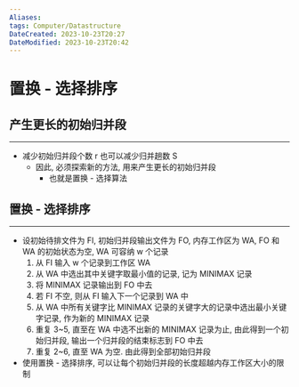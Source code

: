 ```yaml
---
Aliases: 
tags: Computer/Datastructure
DateCreated: 2023-10-23T20:27
DateModified: 2023-10-23T20:42
---
```

# 置换 - 选择排序

## 产生更长的初始归并段
---
- 减少初始归并段个数 r 也可以减少归并趟数 S
	- 因此, 必须探索新的方法, 用来产生更长的初始归并段
		- 也就是置换 - 选择算法

## 置换 - 选择排序
---
- 设初始待排文件为 FI, 初始归并段输出文件为 FO, 内存工作区为 WA, FO 和 WA 的初始状态为空, WA 可容纳 w 个记录
	1. 从 FI 输入 w 个记录到工作区 WA
	2. 从 WA 中选出其中关键字取最小值的记录, 记为 MINIMAX 记录
	3. 将 MINIMAX 记录输出到 FO 中去
	4. 若 FI 不空, 则从 FI 输入下一个记录到 WA 中
	5. 从 WA 中所有关键字比 MINIMAX 记录的关键字大的记录中选出最小关键字记录, 作为新的 MINIMAX 记录
	6. 重复 3~5, 直至在 WA 中选不出新的 MINIMAX 记录为止, 由此得到一个初始归并段, 输出一个归并段的结束标志到 FO 中去
	7. 重复 2~6, 直至 WA 为空. 由此得到全部初始归并段
- 使用置换 - 选择排序, 可以让每个初始归并段的长度超越内存工作区大小的限制
